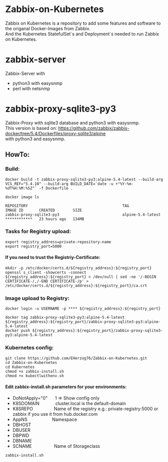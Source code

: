 # Zabbix-on-Kubernetes
Zabbix on Kubernetes is a repository to add some features and software to the origanal Docker-Images from Zabbix.  
And the Kubernetes StatefulSet´s and Deployment´s needed to run Zabbix on Kubernetes.

# zabbix-server
Zabbix-Server with  
<ul>
<li>python3 with easysnmp</li>
<li>perl with netsnmp</li>
</ul>

# zabbix-proxy-sqlite3-py3
Zabbix-Proxy with sqlite3 database and python3 with easysnmp.  
This version is based on:  https://github.com/zabbix/zabbix-docker/tree/5.4/Dockerfiles/proxy-sqlite3/alpine  
    with python3 and easysnmp.  

## HowTo:
### Build:
``docker build -t zabbix-proxy-sqlite3-py3:alpine-5.4-latest --build-arg VCS_REF="5.4.10" --build-arg BUILD_DATE=`date -u +"%Y-%m-%dT%H:%M:%SZ"` -f Dockerfile .``

`docker image ls`
```
REPOSITORY                                          TAG                 IMAGE ID       CREATED        SIZE
zabbix-proxy-sqlite3-py3                            alpine-5.4-latest   ************   23 hours ago   134MB
```

### Tasks for Registry upload:
`export registry_address=private-repository-name`  
`export registry_port=5000`  

#### If you need to trust the Registriy-Certificate:
`mkdir -p /etc/docker/certs.d/${registry_address}:${registry_port}`  
`openssl s_client -showcerts -connect ${registry_address}:${registry_port} < /dev/null | sed -ne '/-BEGIN CERTIFICATE-/,/-END CERTIFICATE-/p' > /etc/docker/certs.d/${registry_address}:${registry_port}/ca.crt`  

### Image upload to Registry:
`docker login -u USERNAME -p **** ${registry_address}:${registry_port}`  

`docker tag zabbix-proxy-sqlite3-py3:alpine-5.4-latest ${registry_address}:${registry_port}/zabbix-proxy-sqlite3-py3:alpine-5.4-latest`  
`docker push ${registry_address}:${registry_port}/zabbix-proxy-sqlite3-py3:alpine-5.4-latest`  

### Kubernetes config:
`git clone https://github.com/EHerzog76/Zabbix-on-Kubernetes.git`  
`cd Zabbix-on-Kubernetes`  
`cd Kubernetes`  
`chmod +x zabbix-install.sh`  
`chmod +x kubectlwithenv.sh`  
#### Edit zabbix-install.sh parameters for your environments:
<ul>
<li>DoNotApply="0"&nbsp;&nbsp;&nbsp;&nbsp;&nbsp;&nbsp;1 => Show config only</li>
<li>K8SDOMAIN&nbsp;&nbsp;&nbsp;&nbsp;&nbsp;&nbsp;&nbsp;&nbsp;&nbsp;&nbsp;&nbsp;&nbsp;&nbsp;cluster.local  is the default-domain</li>
<li>K8SREPO&nbsp;&nbsp;&nbsp;&nbsp;&nbsp;&nbsp;&nbsp;&nbsp;&nbsp;&nbsp;&nbsp;&nbsp;&nbsp;&nbsp;&nbsp;&nbsp;&nbsp;Name of the registry e.g.: private-registry:5000  or  
                                    zabbix   if you use it from hub.docker.com</li>
<li>AppNS&nbsp;&nbsp;&nbsp;&nbsp;&nbsp;&nbsp;&nbsp;&nbsp;&nbsp;&nbsp;&nbsp;&nbsp;&nbsp;&nbsp;&nbsp;&nbsp;&nbsp;&nbsp;&nbsp;&nbsp;Namespace</li>
<li>DBHOST</li>
<li>DBUSER</li>
<li>DBPWD</li>
<li>DBNAME</li>
<li>SCNAME&nbsp;&nbsp;&nbsp;&nbsp;&nbsp;&nbsp;&nbsp;&nbsp;&nbsp;&nbsp;&nbsp;&nbsp;&nbsp;&nbsp;&nbsp;&nbsp;&nbsp;&nbsp;Name of Storageclass</li>
</ul>

`zabbix-install.sh`  

